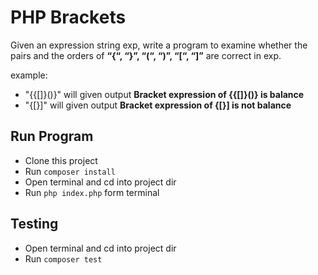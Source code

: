 # PHP Brackets

Given an expression string exp, write a program to examine whether the pairs and the orders of 
**“{“, “}”, “(“, “)”, “[“, “]”** are correct in exp.

example:
- "{{[]}()}" will given output **Bracket expression of {{[]}()} is balance**
- "{[}]" will given output **Bracket expression of {[}] is not balance**

## Run Program
- Clone this project
- Run `composer install`
- Open terminal and cd into project dir
- Run `php index.php` form terminal

## Testing
- Open terminal and cd into project dir
- Run `composer test`
